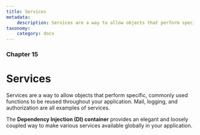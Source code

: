 ```yaml
---
title: Services
metadata:
    description: Services are a way to allow objects that perform specific, commonly used functions to be reused throughout your application.  Mail, logging, and authorization are all examples of services.
taxonomy:
    category: docs
---
```


### Chapter 15

# Services

Services are a way to allow objects that perform specific, commonly used functions to be reused throughout your application.  Mail, logging, and authorization are all examples of services.

The **Dependency Injection (DI) container** provides an elegant and loosely coupled way to make various services available globally in your application.
